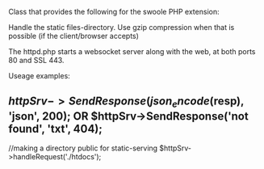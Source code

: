 Class that provides the following for the swoole PHP extension:

Handle the static files-directory.
Use gzip compression when that is possible (if the client/browser accepts)

The httpd.php starts a websocket server along with the web, at both ports 80 and SSL 443.

Useage examples:

 
   $httpSrv->SendResponse(json_encode($resp), 'json', 200);  OR $httpSrv->SendResponse('not found', 'txt', 404);
-

  //making a directory public for static-serving
   $httpSrv->handleRequest('./htdocs');
